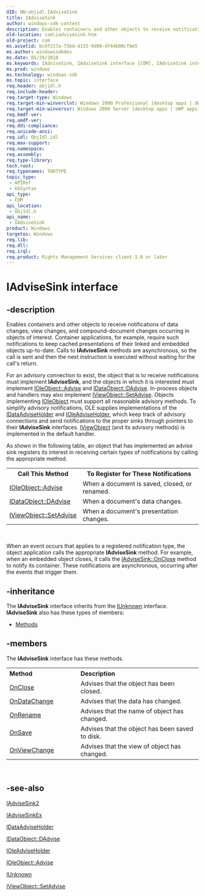 ```yaml
---
UID: NN:objidl.IAdviseSink
title: IAdviseSink
author: windows-sdk-content
description: Enables containers and other objects to receive notifications of data changes, view changes, and compound-document changes occurring in objects of interest.
old-location: com\iadvisesink.htm
old-project: com
ms.assetid: bc9f217a-75bd-4155-9d00-df44b00cf0e5
ms.author: windowssdkdev
ms.date: 05/29/2018
ms.keywords: IAdviseSink, IAdviseSink interface [COM], IAdviseSink interface [COM],described, _ole_iadvisesink, com.iadvisesink, objidl/IAdviseSink
ms.prod: windows
ms.technology: windows-sdk
ms.topic: interface
req.header: objidl.h
req.include-header: 
req.target-type: Windows
req.target-min-winverclnt: Windows 2000 Professional [desktop apps | UWP apps]
req.target-min-winversvr: Windows 2000 Server [desktop apps | UWP apps]
req.kmdf-ver: 
req.umdf-ver: 
req.ddi-compliance: 
req.unicode-ansi: 
req.idl: ObjIdl.idl
req.max-support: 
req.namespace: 
req.assembly: 
req.type-library: 
tech.root: 
req.typenames: THDTYPE
topic_type:
 - APIRef
 - kbSyntax
api_type:
 - COM
api_location:
 - ObjIdl.h
api_name:
 - IAdviseSink
product: Windows
targetos: Windows
req.lib: 
req.dll: 
req.irql: 
req.product: Rights Management Services client 1.0 or later
---
```


# IAdviseSink interface


## -description


Enables containers and other objects to receive notifications of data changes, view changes, and compound-document changes occurring in objects of interest. Container applications, for example, require such notifications to keep cached presentations of their linked and embedded objects up-to-date. Calls to <b>IAdviseSink</b> methods are asynchronous, so the call is sent and then the next instruction is executed without waiting for the call's return.

For an advisory connection to exist, the object that is to receive notifications must implement <b>IAdviseSink</b>, and the objects in which it is interested must implement <a href="https://msdn.microsoft.com/6a68c9e9-6e06-4def-89a5-18e184e76a26">IOleObject::Advise</a> and <a href="https://msdn.microsoft.com/be9891d4-aad3-42a0-8c8e-4b86091ff03b">IDataObject::DAdvise</a>. In-process objects and handlers may also implement <a href="https://msdn.microsoft.com/64712679-8454-41fa-9497-f0ab97240a51">IViewObject::SetAdvise</a>. Objects implementing <a href="https://msdn.microsoft.com/58b32c87-39b6-4d64-9174-cf798ed302c2">IOleObject</a> must support all reasonable advisory methods. To simplify advisory notifications, OLE supplies implementations of the <a href="https://msdn.microsoft.com/740a6366-6ab1-4a20-82df-1efdd62211eb">IDataAdviseHolder</a> and <a href="https://msdn.microsoft.com/680afee7-2bee-4d54-ae0b-3e4e0deb622f">IOleAdviseHolder</a>, which keep track of advisory connections and send notifications to the proper sinks through pointers to their <b>IAdviseSink</b> interfaces. <a href="https://msdn.microsoft.com/4310c987-3542-4a59-a6fb-951143001741">IViewObject</a> (and its advisory methods) is implemented in the default handler.

As shown in the following table, an object that has implemented an advise sink registers its interest in receiving certain types of notifications by calling the appropriate method.
<table>
<tr>
<th>Call This Method</th>
<th> To Register for These Notifications</th>
</tr>
<tr>
<td>
<a href="https://msdn.microsoft.com/6a68c9e9-6e06-4def-89a5-18e184e76a26">IOleObject::Advise</a>
</td>
<td>When a document is saved, closed, or renamed.
</td>
</tr>
<tr>
<td>
<a href="https://msdn.microsoft.com/be9891d4-aad3-42a0-8c8e-4b86091ff03b">IDataObject::DAdvise</a>
</td>
<td>When a document's data changes.
</td>
</tr>
<tr>
<td>
<a href="https://msdn.microsoft.com/64712679-8454-41fa-9497-f0ab97240a51">IViewObject::SetAdvise</a>
</td>
<td>When a document's presentation changes.
</td>
</tr>
</table> 

When an event occurs that applies to a registered notification type, the object application calls the appropriate <b>IAdviseSink</b> method. For example, when an embedded object closes, it calls the <a href="https://msdn.microsoft.com/a695c623-4a4e-4f3d-9f12-ee198c0761a9">IAdviseSink::OnClose</a> method to notify its container. These notifications are asynchronous, occurring after the events that trigger them.


## -inheritance

The <b xmlns:loc="http://microsoft.com/wdcml/l10n">IAdviseSink</b> interface inherits from the <a href="iunknown.htm">IUnknown</a> interface. <b>IAdviseSink</b> also has these types of members:
<ul>
<li><a href="https://docs.microsoft.com/">Methods</a></li>
</ul>

## -members

The <b>IAdviseSink</b> interface has these methods.
<table class="members" id="memberListMethods">
<tr>
<th align="left" width="37%">Method</th>
<th align="left" width="63%">Description</th>
</tr>
<tr data="declared;">
<td align="left" width="37%">
<a href="https://msdn.microsoft.com/a695c623-4a4e-4f3d-9f12-ee198c0761a9">OnClose</a>
</td>
<td align="left" width="63%">
Advises that the object has been closed.

</td>
</tr>
<tr data="declared;">
<td align="left" width="37%">
<a href="https://msdn.microsoft.com/834a5328-3a1f-4edb-aad0-be8ab87acb04">OnDataChange</a>
</td>
<td align="left" width="63%">
Advises that the data has changed.

</td>
</tr>
<tr data="declared;">
<td align="left" width="37%">
<a href="https://msdn.microsoft.com/ec9926fb-d69e-430c-b67d-24c52d806bb5">OnRename</a>
</td>
<td align="left" width="63%">
Advises that the name of object has changed.

</td>
</tr>
<tr data="declared;">
<td align="left" width="37%">
<a href="https://msdn.microsoft.com/26da5e16-5790-49c0-ba63-5feee49cd4c6">OnSave</a>
</td>
<td align="left" width="63%">
Advises that the object has been saved to disk.

</td>
</tr>
<tr data="declared;">
<td align="left" width="37%">
<a href="https://msdn.microsoft.com/f2cb3a5b-826b-428a-9e92-e5d08880bddc">OnViewChange</a>
</td>
<td align="left" width="63%">
Advises that the view of object has changed.

</td>
</tr>
</table> 


## -see-also




<a href="https://msdn.microsoft.com/80f55377-8a1e-42b1-8fe0-5896620c8062">IAdviseSink2</a>



<a href="https://msdn.microsoft.com/d1a52353-dd86-4083-9dbc-3a6f363a1a57">IAdviseSinkEx</a>



<a href="https://msdn.microsoft.com/740a6366-6ab1-4a20-82df-1efdd62211eb">IDataAdviseHolder</a>



<a href="https://msdn.microsoft.com/be9891d4-aad3-42a0-8c8e-4b86091ff03b">IDataObject::DAdvise</a>



<a href="https://msdn.microsoft.com/680afee7-2bee-4d54-ae0b-3e4e0deb622f">IOleAdviseHolder</a>



<a href="https://msdn.microsoft.com/6a68c9e9-6e06-4def-89a5-18e184e76a26">IOleObject::Advise</a>



<a href="https://msdn.microsoft.com/33f1d79a-33fc-4ce5-a372-e08bda378332">IUnknown</a>



<a href="https://msdn.microsoft.com/64712679-8454-41fa-9497-f0ab97240a51">IViewObject::SetAdvise</a>
 

 

